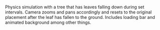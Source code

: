 Physics simulation with a tree that has leaves falling down during set intervals. Camera zooms and pans accordingly and resets to the original placement after the leaf has fallen to the ground.
Includes loading bar and animated background among other things.
